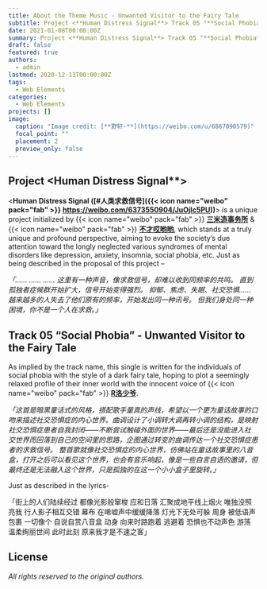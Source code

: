 ```yaml
---
title: About the Theme Music - Unwanted Visitor to the Fairy Tale
subtitle: Project <**Human Distress Signal**> Track 05 "**Social Phobia**"
date: 2021-01-08T00:00:00Z
summary: Project <**Human Distress Signal**> Track 05 "**Social Phobia**"
draft: false
featured: true
authors:
  - admin
lastmod: 2020-12-13T00:00:00Z
tags:
  - Web Elements
categories:
  - Web Elements
projects: []
image:
  caption: "Image credit: [**野轩-**](https://weibo.com/u/6867090579)"
  focal_point: ""
  placement: 2
  preview_only: false
---
```


## Project <Human Distress Signal**>

<**Human Distress Signal ([#人类求救信号]({{< icon name="weibo" pack="fab" >}} https://weibo.com/6373550904/JuOjIc5PU))**> is a unique project initialized by {{< icon name="weibo" pack="fab" >}} [**三米造事务所**](https://weibo.com/sancaomanhua) & {{< icon name="weibo" pack="fab" >}} [**不才哎哟哟**](https://weibo.com/u/2026955024), which stands at a truly unique and profound perspective, aiming to evoke the society’s due attention toward the longly neglected various syndromes of mental disorders like depression, anxiety, insomnia, social phobia, etc. Just as being described in the proposal of this project – 

_「……   ……   ……
这里有一种声音，像求救信号，却难以收到同频率的共鸣。
直到孤独者症候群开始扩大，信号开始变得强烈。
抑郁、焦虑、失眠、社交恐惧……
越来越多的人失去了他们原有的频率，开始发出同一种讯号。
但我们身处同一种困境，你不是一个人在求救。」_

## Track 05 “**Social Phobia**” - **Unwanted Visitor to the Fairy Tale**

As implied by the track name, this single is written for the individuals of social phobia with the style of a dark fairy tale, hoping to plot a seemingly relaxed profile of their inner world with the innocent voice of {{< icon name="weibo" pack="fab" >}} [**R洛少爷**](https://weibo.com/rluoshaoye).

_「这首是暗黑童话式的风格，搭配歌手童真的声线，希望以一个更为童话故事的口吻来描述社交恐惧症的内心世界。曲调设计了小调转大调再转小调的结构，是映射社交恐惧症患者自我封闭——不断尝试触碰外面的世界——最后还是没能进入社交世界而回落到自己的空间里的思路，企图通过转变的曲调传达一个社交恐惧症患者的求救信号。
整首歌就像社交恐惧症的内心世界，仿佛站在童话故事里的八音盒，打开之后可以看见这个世界，也会有音乐响起，像是一些自言自语的邀请，但最终还是无法融入这个世界，只是孤独的在这一个小小盒子里旋转。」_

Just as described in the lyrics-

「街上的人们陆续经过
都像光影般窜梭 应和日落
汇聚成地平线上烟火
唯独没照亮我
行人影子相互交错
幕布 在唏嘘声中缓缓降落
灯光下无处可躲
周身 被低语声包裹
一切像个
自说自赏八音盒
动身 向来时路跑着
逃避着
恐惧也不动声色
游荡 温柔绚丽世间
此时此刻
原来我才是不速之客」


## License

_All rights reserved to the original authors._

